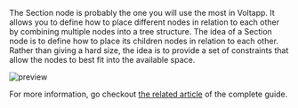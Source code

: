 The Section node is probably the one you will use the most in Voltapp. It allows you to define how to place different nodes in relation to each other by combining multiple nodes into a tree structure. The idea of a Section node is to define how to place its children nodes in relation to each other. Rather than giving a hard size, the idea is to provide a set of constraints that allow the nodes to best fit into the available space.

![preview](/documentation/nodes/section/preview.gif)

For more information, go checkout [the related article](https://www.notion.so/voltapp/Placing-elements-dec30882eaa0420cb3a425c6483456e1) of the complete guide.
